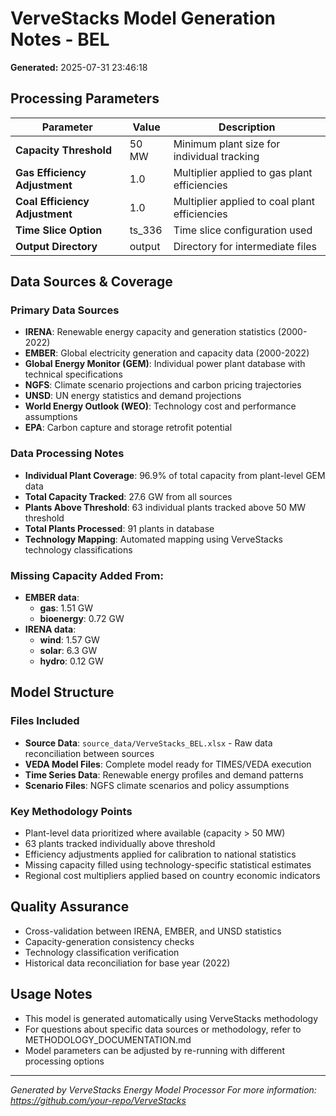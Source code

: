 # VerveStacks Model Generation Notes - BEL

**Generated:** 2025-07-31 23:46:18

## Processing Parameters

| Parameter | Value | Description |
|-----------|-------|-------------|
| **Capacity Threshold** | 50 MW | Minimum plant size for individual tracking |
| **Gas Efficiency Adjustment** | 1.0 | Multiplier applied to gas plant efficiencies |
| **Coal Efficiency Adjustment** | 1.0 | Multiplier applied to coal plant efficiencies |
| **Time Slice Option** | ts_336 | Time slice configuration used |
| **Output Directory** | output | Directory for intermediate files |

## Data Sources & Coverage

### Primary Data Sources
- **IRENA**: Renewable energy capacity and generation statistics (2000-2022)
- **EMBER**: Global electricity generation and capacity data (2000-2022)
- **Global Energy Monitor (GEM)**: Individual power plant database with technical specifications
- **NGFS**: Climate scenario projections and carbon pricing trajectories
- **UNSD**: UN energy statistics and demand projections
- **World Energy Outlook (WEO)**: Technology cost and performance assumptions
- **EPA**: Carbon capture and storage retrofit potential

### Data Processing Notes
- **Individual Plant Coverage**: 96.9% of total capacity from plant-level GEM data
- **Total Capacity Tracked**: 27.6 GW from all sources
- **Plants Above Threshold**: 63 individual plants tracked above 50 MW threshold
- **Total Plants Processed**: 91 plants in database
- **Technology Mapping**: Automated mapping using VerveStacks technology classifications

### Missing Capacity Added From:
- **EMBER data**:
  - **gas**: 1.51 GW
  - **bioenergy**: 0.72 GW
- **IRENA data**:
  - **wind**: 1.57 GW
  - **solar**: 6.3 GW
  - **hydro**: 0.12 GW

## Model Structure

### Files Included
- **Source Data**: `source_data/VerveStacks_BEL.xlsx` - Raw data reconciliation between sources
- **VEDA Model Files**: Complete model ready for TIMES/VEDA execution
- **Time Series Data**: Renewable energy profiles and demand patterns
- **Scenario Files**: NGFS climate scenarios and policy assumptions

### Key Methodology Points
- Plant-level data prioritized where available (capacity > 50 MW)
- 63 plants tracked individually above threshold
- Efficiency adjustments applied for calibration to national statistics
- Missing capacity filled using technology-specific statistical estimates
- Regional cost multipliers applied based on country economic indicators

## Quality Assurance
- Cross-validation between IRENA, EMBER, and UNSD statistics
- Capacity-generation consistency checks
- Technology classification verification
- Historical data reconciliation for base year (2022)

## Usage Notes
- This model is generated automatically using VerveStacks methodology
- For questions about specific data sources or methodology, refer to METHODOLOGY_DOCUMENTATION.md
- Model parameters can be adjusted by re-running with different processing options

---
*Generated by VerveStacks Energy Model Processor*
*For more information: https://github.com/your-repo/VerveStacks*
